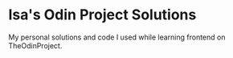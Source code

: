 # Isa's Odin Project Solutions
My personal solutions and code I used while learning frontend on TheOdinProject.
